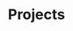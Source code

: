 ---
title: "Projects"
features:
  - title: "Partner Portal"
    image: "/images/partner-portal.png"
    content: "Fully customized portal website for a client's partners. This site gave users full access to interact with data on Salesforce without having to worry about the complexities of that platform."
    bulletpoints:
      - "Stripe integration to take Credit Card and Bank payments"
      - "Ability for account owners to control permissions for other users on the account"
      - "Ability to transfer funds between accounts"
      - "Fully responsive on all devices"
      - "Personalized messaging for each user"
    button:
      enable: true
      label: "More Info"
      link: "/projects/partner-portal/"

  - title: "Record Location Map"
    image: "/images/rlm-record-page.png"
    content: "Created a Packaged component for Salesforce that can be used to display a record's location as well as related records locations."
    bulletpoints:
      - "Packaged Component, installable in any Salesforce org"
      - "Configurable without having to write code"
      - "Created with an open-source package called Leaflet."
    button:
      enable: true
      label: "More Info"
      link: "/projects/record-location-map/"

  - title: "VS Code Dev Console (WIP)"
    image: "/images/vs-code-dev-console-home.png"
    content: "VS Code extension that allows you to query data from any Salesforce organization that you are authenticated into."
    bulletpoints:
      - "VS Code Extension."
      - "Easily export SOQL queries to a csv file."
      - "Easily open and log in to any org that you're authenticated into."
    button:
      enable: true
      label: "More Info"
      link: "/projects/vs-code-dev-console/"

  - title: "Waste Not"
    image: "/images/waste-not-home.png"
    content: "Full stack web application that allows the user to manage a pantry of ingredients."
    bulletpoints:
      - "Full Stack web application."
      - "Full user authentication."
      - "Created with React, Express, Node, and the Spoonacular Rest Api."
    button:
      enable: true
      label: "More Info"
      link: "/projects/waste-not/"


---
